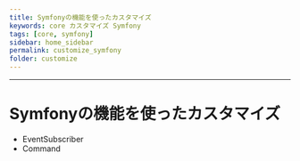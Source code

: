```yaml
---
title: Symfonyの機能を使ったカスタマイズ
keywords: core カスタマイズ Symfony
tags: [core, symfony]
sidebar: home_sidebar
permalink: customize_symfony
folder: customize
---
```



---

# Symfonyの機能を使ったカスタマイズ
+ EventSubscriber
+ Command
